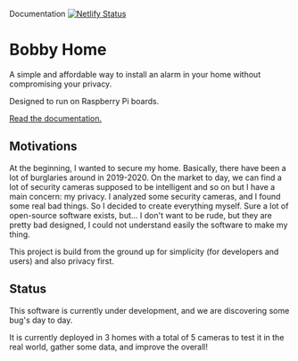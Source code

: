 Documentation [![Netlify Status](https://api.netlify.com/api/v1/badges/23f1a86a-e928-4c19-8139-959c1d307199/deploy-status)](https://app.netlify.com/sites/peaceful-leakey-b90c22/deploys)
# Bobby Home
A simple and affordable way to install an alarm in your home without compromising your privacy.

Designed to run on Raspberry Pi boards.

[Read the documentation.](https://doc.bobby-home.com)

## Motivations
At the beginning, I wanted to secure my home. Basically, there have been a lot of burglaries around in 2019-2020.
On the market to day, we can find a lot of security cameras supposed to be intelligent and so on but I have a main concern: my privacy. I analyzed some security cameras, and I found some real bad things. So I decided to create everything myself. Sure a lot of open-source software exists, but... I don't want to be rude, but they are pretty bad designed, I could not understand easily the software to make my thing.

This project is build from the ground up for simplicity (for developers and users) and also privacy first.

## Status
This software is currently under development, and we are discovering some bug's day to day.


It is currently deployed in 3 homes with a total of 5 cameras to test it in the real world, gather some data, and improve the overall!
